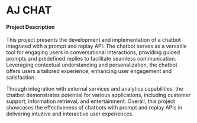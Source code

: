 <h1>AJ CHAT </h1>

#### <b>Project Description </b>
   This project presents the development and implementation of a chatbot integrated with a prompt and replay 
API. The chatbot serves as a versatile tool for engaging users in conversational interactions, providing 
guided prompts and predefined replies to facilitate seamless communication. Leveraging contextual 
understanding and personalization, the chatbot offers users a tailored experience, enhancing user 
engagement and satisfaction. 

Through integration with external services and analytics capabilities, the 
chatbot demonstrates potential for various applications, including customer support, information retrieval, 
and entertainment. Overall, this project showcases the effectiveness of chatbots with prompt and replay APIs 
in delivering intuitive and interactive user experiences.
